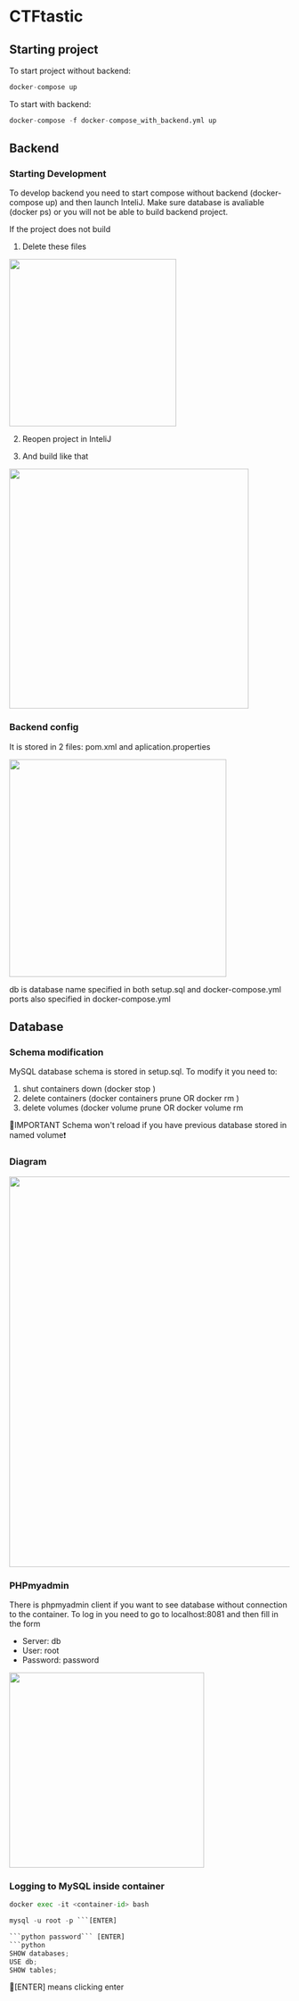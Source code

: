 # CTFtastic

## Starting project

To start project without backend:
```python
docker-compose up
```
To start with backend:
```python
docker-compose -f docker-compose_with_backend.yml up
```

## Backend

### Starting Development
To develop backend you need to start compose without backend (docker-compose up) and then launch InteliJ. Make sure database is avaliable (docker ps) or you will not be able to build backend project.

If the project does not build

1. Delete these files
 <img src="https://user-images.githubusercontent.com/21158649/191355069-c24f6d6a-913a-4370-8844-9eec0983c92d.png" width="300">
 
2. Reopen project in InteliJ

3. And build like that
 <img src="https://user-images.githubusercontent.com/21158649/191355310-1bcd1a39-30b3-4c6d-999c-241b406f8efc.png" width="430">
 
### Backend config

It is stored in 2 files: pom.xml and aplication.properties 

<img src="https://user-images.githubusercontent.com/21158649/191355727-2996a422-8066-4c8c-b257-5e661a56372e.png" width="390">

db is database name specified in both setup.sql and docker-compose.yml
ports also specified in docker-compose.yml

## Database

### Schema modification
MySQL database schema is stored in setup.sql. To modify it you need to:

1. shut containers down (docker stop <container-id>)
2. delete containers (docker containers prune OR docker rm <container-id>)
3. delete volumes (docker volume prune OR docker volume rm <volume-name>

🔴IMPORTANT Schema won't reload if you have previous database stored in named volume❗ 

### Diagram
   <img src="https://user-images.githubusercontent.com/21158649/191381745-8949218e-63cf-470f-bc81-6d706831d310.png" width="700">


### PHPmyadmin
  There is phpmyadmin client if you want to see database without connection to the container. To log in you need to go to localhost:8081 and then fill in the form
  - Server: db 
  - User: root
  - Password: password
   <img src="https://user-images.githubusercontent.com/21158649/191350627-f9610001-7a8e-4211-846a-c54cc1efd06a.png" width="350">
   
   ### Logging to MySQL inside container
```python  
docker exec -it <container-id> bash
```
```python 
mysql -u root -p ```[ENTER]

```python password``` [ENTER]
```python 
SHOW databases;
USE db;
SHOW tables;
```
🔴[ENTER] means clicking enter 


  

